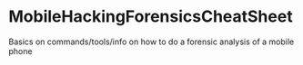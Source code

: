 # MobileHackingForensicsCheatSheet
Basics on commands/tools/info on how to do a forensic analysis of a mobile phone
